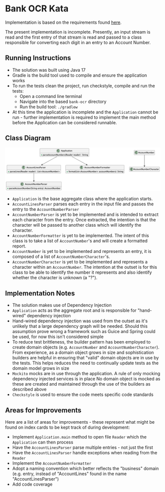 # Bank OCR Kata

Implementation is based on the requirements found
[here](https://github.com/testdouble/contributing-tests/wiki/Bank-OCR-kata).

The present implementation is incomplete. Presently, an input stream is read and the first entry of that stream is 
read and passed to a class responsible for converting each digit in an entry to an Account Number.

## Running Instructions
- The solution was built using Java 17
- Gradle is the build tool used to compile and ensure the application works
- To run the tests clean the project, run checkstyle, compile and run the tests:
  - Open a command line terminal
  - Navigate into the based `bank-ocr` directory
  - Run the build tool: `./gradlew`
- At this time the application is incomplete and the `Application` cannot be run - further implementation is required
to implement the main method before the Application can be considered runnable.

## Class Diagram

![Class Diagram](diagrams/class-diagram.png)

- `Application` is the base aggregate class where the application starts.
- `AccountLinesParser` parses each entry in the input file and passes the entry to the `AccountNumberParser` 
- `AccountNumberParser` is yet to be implemented and is intended to extract each character from the entry.
Once extracted, the intention is that the character will be passed to another class which will identify the character.
- `AccountNumberFormatter` is yet to be implemented. The intent of this class is to take a list of `AccountNumber`'s
and will create a formatted report.
- `AccountNumber` is yet to be implemented and represents an entry, it is composed of a list of `AccountNumberCharacter`'s.
- `AccountNumberCharacter` is yet to be implemented and represents a character within an `AccountNumber`.
The intention at the outset is for this class to be able to identify the number it represents and also identify whether
the character is unknown (a "?").

## Implementation Notes

- The solution makes use of Dependency Injection
- `Application` acts as the aggregate root and is responsible for "hand-wired" dependency injection
- Hand-wired dependency injection was used from the outset as it's unlikely that a large dependency graph will be needed.
Should this assumption prove wrong a framework such as Guice and Spring could be used, for now this isn't considered simple
- To reduce test brittleness, the builder pattern has been employed to create domain objects
(e.g. `AccountNumber` and `AccountNumberCharacter`). From experience, as a domain object grows in size and sophistication
builders are helpful in ensuring that "valid" domain objects are in use by the tests. This helps reduces the need to
continually update tests as the domain model grows in size
- `Mockito` mocks are in use through the application. A rule of only mocking dependency injected services is in place
No domain object is mocked as these are created and maintained through the use of the builders as described above
- `Checkstyle` is used to ensure the code meets specific code standards

## Areas for Improvements

Here are a list of areas for improvements - these represent what might be found on index cards to be kept track of
during development:
- Implement `Application.main` method to open file `Reader` which the `Application` can then process
- Have the `AccountLinesParser` parse multiple entries - not just the first
- Have the `AccountLinesParser` handle exceptions when reading from the `Reader`
- Implement the `AccountNumberFormatter`
- Adopt a naming convention which better reflects the "business" domain (e.g. entry, instead of "AccountLines"
found in the name "AccountLinesParser")
- Add code coverage